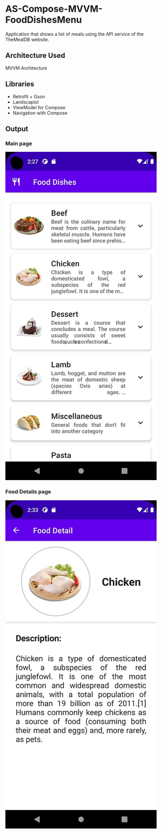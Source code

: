 # AS-Compose-MVVM-FoodDishesMenu
Application that shows a list of meals using the API service of the TheMealDB website.

## Architecture Used
MVVM Architecture

## Libraries
- Retrofit + Gson
- Landscapist
- ViewModel for Compose
- Navigation with Compose

## Output
 ### Main page
![Main Page](Images/Main_Page.jpg)

 ### Food Details page
![Food Details](Images/Detail_Page.jpg)
